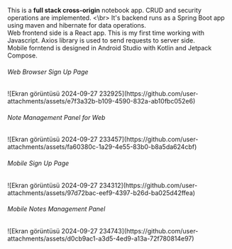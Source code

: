 This is a <b>full stack cross-origin</b> notebook app. CRUD and security operations are implemented. <\br>
It's backend runs as a Spring Boot app using maven and hibernate for data operations.</br>
Web frontend side is a React app. This is my first time working with Javascript. Axios library is used to send requests to server side.</br>
Mobile forntend is designed in Android Studio with Kotlin and Jetpack Compose. 

<h6>Web Browser Sign Up Page</h6>
![Ekran görüntüsü 2024-09-27 232925](https://github.com/user-attachments/assets/e7f3a32b-b109-4590-832a-ab10fbc052e6)
<h6>Note Management Panel for Web</h6>
![Ekran görüntüsü 2024-09-27 233457](https://github.com/user-attachments/assets/fa60380c-1a29-4e55-83b0-b8a5da624cbf)
<h6>Mobile Sign Up Page</h6>
![Ekran görüntüsü 2024-09-27 234312](https://github.com/user-attachments/assets/97d72bac-eef9-4397-b26d-ba025d42ffea)
<h6>Mobile Notes Management Panel</h6>
![Ekran görüntüsü 2024-09-27 234743](https://github.com/user-attachments/assets/d0cb9ac1-a3d5-4ed9-a13a-72f780814e97)
